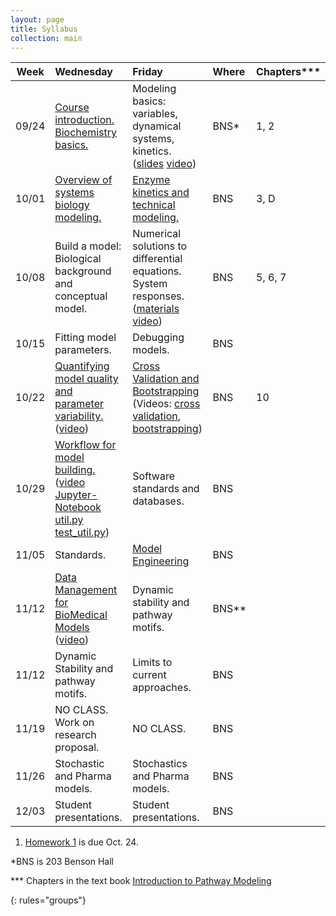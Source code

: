```yaml
---
layout: page
title: Syllabus
collection: main
---
```


| Week  | Wednesday                     | Friday                  | Where | Chapters\*\*\* |
|-------|:------------------------------|:------------------------|:------|:------------|
| 09/24 | [Course introduction. Biochemistry basics.](https://github.com/ModelEngineering/advancing-biomedical-models/blob/master/Lectures/Week_0/CSE%20599V%20Lecture%201-%20Course%20Introduction%20and%20Biochemistry%20Basics.pdf) | Modeling basics: variables, dynamical systems, kinetics. ([slides](https://github.com/ModelEngineering/advancing-biomedical-models/blob/master/Lectures/Week_0/CSE%20599V%20Lecture%202-%20Modeling%20Essentials.pdf) [video](https://uw.hosted.panopto.com/Panopto/Pages/Viewer.aspx?id=91c7ed28-094b-47f7-90d2-a969015296a1)) | BNS\* | 1, 2 |
| 10/01 | [Overview of systems biology modeling.](https://github.com/ModelEngineering/advancing-biomedical-models/tree/master/Lectures/Week_1) | [Enzyme kinetics and technical modeling.](https://github.com/ModelEngineering/advancing-biomedical-models/tree/master/Lectures/Week_1) | BNS | 3, D |
| 10/08 | Build a model: Biological background and conceptual model. | Numerical solutions to differential equations. System responses. ([materials](https://github.com/ModelEngineering/advancing-biomedical-models/tree/master/Lectures/Week_2) [video](https://uw.hosted.panopto.com/Panopto/Pages/Viewer.aspx?id=03dabaee-3f06-4b19-80a6-a9770152115d)) | BNS | 5, 6, 7 |
| 10/15 | Fitting model parameters. | Debugging models. | BNS | |
| 10/22 | [Quantifying model quality and  parameter variability.](https://github.com/ModelEngineering/advancing-biomedical-models/tree/master/Lectures/Week_4) ([video](https://uw.hosted.panopto.com/Panopto/Pages/Viewer.aspx?id=3da86903-1f73-4a31-b9c9-a98301694610)) | [Cross Validation and Bootstrapping](https://github.com/ModelEngineering/advancing-biomedical-models/tree/master/Lectures/Week_4) (Videos: [cross validation](https://uw.hosted.panopto.com/Panopto/Pages/Viewer.aspx?id=69087f3f-2333-4b94-aa09-a9850152900a), [bootstrapping](https://uw.hosted.panopto.com/Panopto/Pages/Viewer.aspx?id=3dbc6b82-56a1-48bc-8f1c-a9850160f8bf))| BNS | 10 |
| 10/29 | [Workflow for model building.](https://github.com/ModelEngineering/advancing-biomedical-models/tree/master/Lectures/Week_5) ([video](https://uw.hosted.panopto.com/Panopto/Pages/Viewer.aspx?id=a71fbb00-1349-4803-93a6-a98a0153dc43) [Jupyter-Notebook](https://github.com/ModelEngineering/advancing-biomedical-models/blob/master/Lectures/Week_5/lecture11.ipynb) [util.py](https://github.com/ModelEngineering/advancing-biomedical-models/blob/master/Lectures/Week_5/util.py) [test_util.py](https://github.com/ModelEngineering/advancing-biomedical-models/blob/master/Lectures/Week_5/test_util.py)) | Software standards and databases. | BNS | |
| 11/05 | Standards. | [Model Engineering](https://github.com/ModelEngineering/advancing-biomedical-models/tree/master/Lectures/Week_6) | BNS | |
| 11/12 | [Data Management for BioMedical Models](https://github.com/ModelEngineering/advancing-biomedical-models/tree/master/Lectures/Week_7) ([video](https://uw.hosted.panopto.com/Panopto/Pages/Viewer.aspx?id=d02205cd-73d1-4880-b6f5-a9980162c350)) | Dynamic stability and pathway motifs.  | BNS\*\* | |
| 11/12 | Dynamic Stability and pathway motifs. | Limits to current approaches. | BNS | |
| 11/19 | NO CLASS. Work on research proposal. | NO CLASS. | BNS | |
| 11/26 | Stochastic and Pharma models. | Stochastics and Pharma models. | BNS | |
| 12/03 | Student presentations. | Student presentations. | BNS | |

1. [Homework 1](https://github.com/ModelEngineering/advancing-biomedical-models/blob/master/homework/Assignment1.pdf) is due Oct. 24.

\*BNS is 203 Benson Hall

\*\*\* Chapters in the text book [Introduction to Pathway Modeling](https://github.com/ModelEngineering/advancing-biomedical-models/blob/master/references/PathwayModeling_10012018.pdf)

{: rules="groups"}
